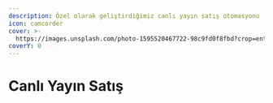 ```yaml
---
description: Özel olarak geliştirdiğimiz canlı yayın satış otomasyonu
icon: camcorder
cover: >-
  https://images.unsplash.com/photo-1595520467722-98c9fd0f8fbd?crop=entropy&cs=srgb&fm=jpg&ixid=M3wxOTcwMjR8MHwxfHNlYXJjaHwyfHxicm9hZGNhc3R8ZW58MHx8fHwxNzQxMDM3ODQwfDA&ixlib=rb-4.0.3&q=85
coverY: 0
---
```


# Canlı Yayın Satış

